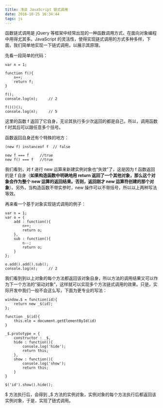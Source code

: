 ```yaml
---
title: 浅谈 JavaScript 链式调用
date: 2016-10-25 16:34:44
tags: js
---
```


函数链式调用是 jQuery 等框架中经常出现的一种函数调用方式，在面向对象编程中用得尤其多。JavaScript 的灵活性，使得实现链式调用的方式多种多样，下面，我们简单地实现一下链式调用，以展示其原理。

<!-- more -->

先看一段简单的代码：

```
var n = 1;

function f(){
    n++;
    return f;
}

f();
console.log(n);     // 2

f()()();
console.log(n);     // 5
```

这里的函数 f 返回了它自身，无论其执行多少次返回的都是自己，所以，调用函数 f 时其后可以跟任意多个括号。

函数返回自身还有个特殊的地方：

```
(new f) instanceof f  // false

new f === f     //true
new f() === f   //true
```

我们看到，对 f 进行 new 运算来新建实例对象也“失效”了，这是因为 f 函数返回的是 f 自身（**如果构造函数中明确地用 return 返回了一个其他对象，那么这个对象会作为整个 new 运算的返回结果。否则，返回刚才 new 运算符创建的那个对象**）。另外，当构造函数不带实参时，new 操作可以不带括号，所以以上两种写法等效。

再来看一个基于对象实现链式调用的例子：

```
var n = 1;
var o = {
    add : function(){
        n++;
        return o;
    },
    sub : function(){
        n--;
        return o;
    }
};

o.add().add().sub();
console.log(n);     // 2
```

我们看到到以上对象的每个方法都返回该对象自身，所以方法的调用结果又可以作为下一个方法的“驱动对象”，这样就可以实现多个方法链式调用的效果。只是，实际开发中我们一般不会这么写，下面为更专业的写法：

```
window.$ = function(id){
    return new _$(id);
};

function _$(id){
    this.ele = document.getElementById(id)
}

_$.prototype = {
    constructor : _$,
    hide : function(){
        console.log('hide');
        return this;
    },
    show : function(){
        console.log('show');
        return this;
    }
}

$('id').show().hide();
```

$ 方法执行后，会得到 _$ 方法的实例对象，实例对象的每个方法执行后都返回该实例对象，于是，实现了链式调用。